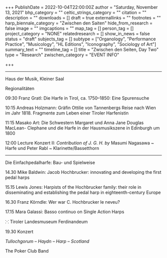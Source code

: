 +++
PublishDate = 2022-10-04T22:00:00Z
author = "Saturday, November 13, 2021"
bhp_category = ""
celtic_strings_category = ""
citation = ""
description = ""
downloads = []
draft = true
externallinks = ""
footnotes = ""
harp_biennale_category = "Zwischen den Saiten"
hide_from_research = false
image = ""
imgcaptions = ""
map_tag = []
person_tag = []
project_category = "NONE"
relatedresearch = []
show_in_news = false
status = "draft"
subjects_tag = []
subtype = ["Organology", "Performance Practice", "Musicology", "HL Editions", "Iconography", "Sociology of Art"]
summary_text = ""
timeline_tag = []
title = "Zwischen den Seiten, Day Two"
type = "Research"
zwischen_category = "EVENT INFO"

+++

***

Haus der Musik, Kleiner Saal

Regionalitäten

09:30 Franz Gratl: Die Harfe in Tirol, ca. 1750–1850: Eine Spurensuche

10:15 Andreas Holzmann: Gräfin Ottilie von Tannenbergs Reise nach Wien im Jahr 1818. Fragmente zum Leben einer Tiroler Harfenistin

11:15 Masako Art: Die Schwestern Margaret und Anna Jane Douglas MacLean- Clephane und die Harfe in der Hausmusikszene in Edinburgh um 1800

12:00 Lecture Konzert II: _Contribution of J. G. H. by_ Masumi Nagasawa \~ Harfe und Peter Rabl \~ Klarinette/Bassetthorn

***

Die Einfachpedalharfe: Bau- und Spielweise

14\.30 Mike Baldwin: Jacob Hochbrucker: innovating and developing the first pedal harps

15\.15 Lewis Jones: Harpists of the Hochbrucker family: their role in disseminating and establishing the pedal harp in eighteenth-century Europe

16\.30 Franz Körndle: Wer war C. Hochbrucker le neveu?

17\.15 Mara Galassi: Basso continuo on Single Action Harps

⁙ Tiroler Landesmuseum Ferdinandeum

19\.30 Konzert

_Tullochgorum – Haydn – Harp – Scotland_

The Poker Club Band